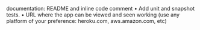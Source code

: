  documentation: README and inline code comment
 • Add unit and snapshot tests.
• URL where the app can be viewed and seen working (use any platform of your preference: heroku.com, aws.amazon.com, etc)


